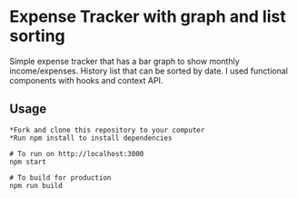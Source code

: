# Expense Tracker with graph and list sorting

Simple expense tracker that has a bar graph to show monthly income/expenses. History list that can be sorted by date.
I used functional components with hooks and context API.

## Usage

```
*Fork and clone this repository to your computer
*Run npm install to install dependencies

# To run on http://localhost:3000
npm start

# To build for production
npm run build
```